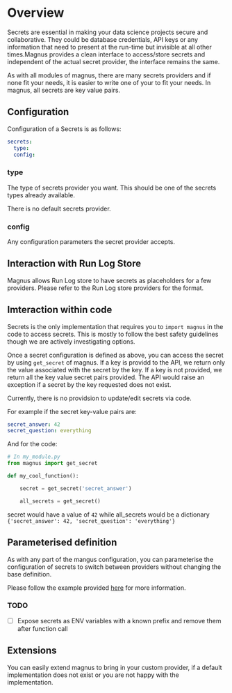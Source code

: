 # Overview

Secrets are essential in making your data science projects secure and collaborative. They could be database credentials, API keys or any information that need to present at the run-time but invisible at all other times.Magnus provides a clean interface to access/store secrets and independent of the actual secret provider, the interface remains the same. 

As with all modules of magnus, there are many secrets providers and if none fit your needs, it is easier to write one of your to fit your needs. In magnus, all secrets are key value pairs. 

## Configuration

Configuration of a Secrets is as follows:

```yaml
secrets:
  type: 
  config:
```

### type

The type of secrets provider you want. This should be one of the secrets types already available. 

There is no default secrets provider.

### config

Any configuration parameters the secret provider accepts. 


## Interaction with Run Log Store

Magnus allows Run Log store to have secrets as placeholders for a few providers. Please refer to the Run Log store 
providers for the format.

## Imteraction within code

Secrets is the only implementation that requires you to ```import magnus``` in the code to access secrets.
This is mostly to follow the best safety guidelines though we are actively investigating options. 

Once a secret configuration is defined as above, you can access the secret by using ```get_secret``` of magnus. 
If a key is providd to the API, we return only the value associated with the secret by the key. 
If a key is not provided, we return all the key value secret pairs provided. 
The API would raise an exception if a secret by the key requested does not exist.

Currently, there is no providsion to update/edit secrets via code. 


For example if the secret key-value pairs are:

```yaml
secret_answer: 42
secret_question: everything
```

And for the code:
```python
# In my_module.py
from magnus import get_secret

def my_cool_function():

    secret = get_secret('secret_answer')

    all_secrets = get_secret()

```

secret would have a value of ```42``` while all_secrets would be a dictionary ```{'secret_answer': 42, 'secret_question': 'everything'}```


## Parameterised definition

As with any part of the mangus configuration, you can parameterise the configuration of secrets to switch between 
providers without changing the base definition. 

Please follow the example provided [here](../dag/#parameterized_definition) for more information. 

### TODO

- [ ] Expose secrets as ENV variables with a known prefix and remove them after function call


## Extensions

You can easily extend magnus to bring in your custom provider, if a default
implementation does not exist or you are not happy with the implementation. 
